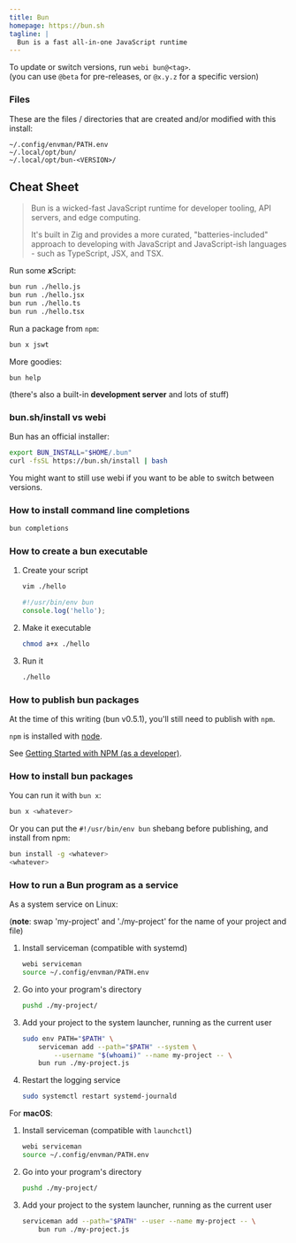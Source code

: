 ```yaml
---
title: Bun
homepage: https://bun.sh
tagline: |
  Bun is a fast all-in-one JavaScript runtime
---
```


To update or switch versions, run `webi bun@<tag>`. \
(you can use `@beta` for pre-releases, or `@x.y.z` for a specific version)

### Files

These are the files / directories that are created and/or modified with this
install:

```text
~/.config/envman/PATH.env
~/.local/opt/bun/
~/.local/opt/bun-<VERSION>/
```

## Cheat Sheet

> Bun is a wicked-fast JavaScript runtime for developer tooling, API servers,
> and edge computing.
>
> It's built in Zig and provides a more curated, "batteries-included" approach
> to developing with JavaScript and JavaScript-ish languages - such as
> TypeScript, JSX, and TSX.

Run some <strong><em>x</em></strong>Script:

```sh
bun run ./hello.js
bun run ./hello.jsx
bun run ./hello.ts
bun run ./hello.tsx
```

Run a package from `npm`:

```sh
bun x jswt
```

More goodies:

```
bun help
```

(there's also a built-in **development server** and lots of stuff)

### bun<span>.</span>sh/install vs webi

Bun has an official installer:

```sh
export BUN_INSTALL="$HOME/.bun"
curl -fsSL https://bun.sh/install | bash
```

You might want to still use webi if you want to be able to switch between
versions.

### How to install command line completions

```sh
bun completions
```

### How to create a bun executable

1. Create your script
   ```sh
   vim ./hello
   ```
   ```js
   #!/usr/bin/env bun
   console.log('hello');
   ```
2. Make it executable
   ```sh
   chmod a+x ./hello
   ```
3. Run it
   ```sh
   ./hello
   ```

### How to publish bun packages

At the time of this writing (bun v0.5.1), you'll still need to publish with
`npm`.

`npm` is installed with [node](/node).

See
[Getting Started with NPM (as a developer)](https://gist.github.com/coolaj86/1318304).

### How to install bun packages

You can run it with `bun x`:

```sh
bun x <whatever>
```

Or you can put the `#!/usr/bin/env bun` shebang before publishing, and install
from npm:

```sh
bun install -g <whatever>
<whatever>
```

### How to run a Bun program as a service

As a system service on Linux:

(**note**: swap 'my-project' and './my-project' for the name of your project and
file)

1. Install serviceman (compatible with systemd)
   ```sh
   webi serviceman
   source ~/.config/envman/PATH.env
   ```
2. Go into your program's directory
   ```sh
   pushd ./my-project/
   ```
3. Add your project to the system launcher, running as the current user
   ```sh
   sudo env PATH="$PATH" \
       serviceman add --path="$PATH" --system \
           --username "$(whoami)" --name my-project -- \
       bun run ./my-project.js
   ```
4. Restart the logging service
   ```sh
   sudo systemctl restart systemd-journald
   ```

For **macOS**:

1. Install serviceman (compatible with `launchctl`)
   ```sh
   webi serviceman
   source ~/.config/envman/PATH.env
   ```
2. Go into your program's directory
   ```sh
   pushd ./my-project/
   ```
3. Add your project to the system launcher, running as the current user
   ```sh
   serviceman add --path="$PATH" --user --name my-project -- \
       bun run ./my-project.js
   ```
